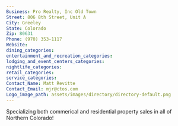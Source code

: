 ```yaml
---
Business: Pro Realty, Inc Old Town
Street: 806 8th Street, Unit A
City: Greeley
State: Colorado
Zip: 80631
Phone: (970) 353-1117
Website: 
dining_categories: 
entertainment_and_recreation_categories: 
lodging_and_event_centers_categories: 
nightlife_categories: 
retail_categories: 
service_categories: 
Contact_Name: Matt Revitte
Contact_Email: mjr@ctos.com
Logo_image_path: assets/images/directory/directory-default.png
---
```

Specializing both commerical and residential property sales in all of Northern Colorado!

